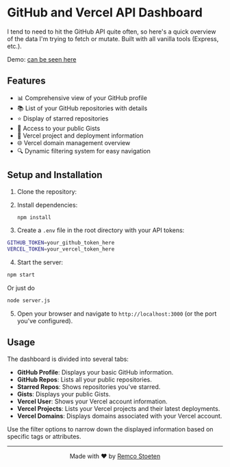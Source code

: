 # GitHub and Vercel API Dashboard

I tend to need to hit the GitHub API quite often, so here's a quick overview of the data I'm trying to fetch or mutate. Built with all vanilla tools (Express, etc.).

Demo: [can be seen here](https://api.remcostoeten.com)

## Features

- 📊 Comprehensive view of your GitHub profile
- 📚 List of your GitHub repositories with details
- ⭐ Display of starred repositories
- 📝 Access to your public Gists
- 🚀 Vercel project and deployment information
- 🌐 Vercel domain management overview
- 🔍 Dynamic filtering system for easy navigation

## Setup and Installation

1. Clone the repository:

2. Install dependencies:

   ```bash
   npm install
   ```

3. Create a `.env` file in the root directory with your API tokens:

```bash
GITHUB_TOKEN=your_github_token_here
VERCEL_TOKEN=your_vercel_token_here

```

4. Start the server:

```bash
npm start
```

Or just do

```bash
node server.js
```

5. Open your browser and navigate to `http://localhost:3000` (or the port you've configured).

## Usage

The dashboard is divided into several tabs:

- **GitHub Profile**: Displays your basic GitHub information.
- **GitHub Repos**: Lists all your public repositories.
- **Starred Repos**: Shows repositories you've starred.
- **Gists**: Displays your public Gists.
- **Vercel User**: Shows your Vercel account information.
- **Vercel Projects**: Lists your Vercel projects and their latest deployments.
- **Vercel Domains**: Displays domains associated with your Vercel account.

Use the filter options to narrow down the displayed information based on specific tags or attributes.

---

<div align="center">

Made with ❤️ by [Remco Stoeten](https://github.com/remcostoeten)

</div>
